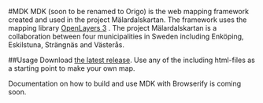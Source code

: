 #MDK
MDK (soon to be renamed to Origo) is the web mapping framework created and used in the project Mälardalskartan. The framework uses the mapping library [OpenLayers 3](http://openlayers.org/) . The project Mälardalskartan is a collaboration between four municipalities in Sweden including Enköping, Eskilstuna, Strängnäs and Västerås.


##Usage
Download [the latest release](https://github.com/malardalskartan/mdk/releases). Use any of the including html-files as a starting point to make your own map.

Documentation on how to build and use MDK with Browserify is coming soon.